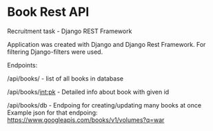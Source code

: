# Book Rest API
 Recruitment task - Django REST Framework

 Application was created with Django and Django Rest Framework.
 For filtering Django-filters were used.

 Endpoints:
 
 /api/books/ - list of all books in database

 /api/books/<int:pk> - Detailed info about book with given id

 /api/books/db - Endpoing for creating/updating many books at once
 Example json for that endpoing:
 https://www.googleapis.com/books/v1/volumes?q=war

